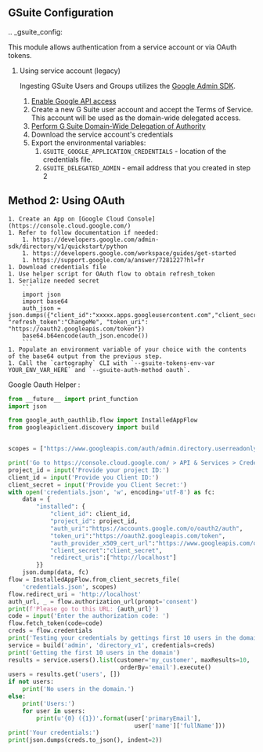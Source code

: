 ## GSuite Configuration

.. _gsuite_config:

This module allows authentication from a service account or via OAuth tokens.

1. Using service account (legacy)

    Ingesting GSuite Users and Groups utilizes the [Google Admin SDK](https://developers.google.com/admin-sdk/).

    1. [Enable Google API access](https://support.google.com/a/answer/60757?hl=en)
    1. Create a new G Suite user account and accept the Terms of Service. This account will be used as the domain-wide delegated access.
    1. [Perform G Suite Domain-Wide Delegation of Authority](https://developers.google.com/admin-sdk/directory/v1/guides/delegation)
    1.  Download the service account's credentials
    1.  Export the environmental variables:
        1. `GSUITE_GOOGLE_APPLICATION_CREDENTIALS` - location of the credentials file.
        1. `GSUITE_DELEGATED_ADMIN` - email address that you created in step 2

## Method 2: Using OAuth

    1. Create an App on [Google Cloud Console](https://console.cloud.google.com/)
    1. Refer to follow documentation if needed:
        1. https://developers.google.com/admin-sdk/directory/v1/quickstart/python
        1. https://developers.google.com/workspace/guides/get-started
        1. https://support.google.com/a/answer/7281227?hl=fr
    1. Download credentials file
    1. Use helper script for OAuth flow to obtain refresh_token
    1. Serialize needed secret
        ```
        import json
        import base64
        auth_json = json.dumps({"client_id":"xxxxx.apps.googleusercontent.com","client_secret":"ChangeMe", "refresh_token":"ChangeMe", "token_uri": "https://oauth2.googleapis.com/token"})
        base64.b64encode(auth_json.encode())
        ```
    1. Populate an environment variable of your choice with the contents of the base64 output from the previous step.
    1. Call the `cartography` CLI with `--gsuite-tokens-env-var YOUR_ENV_VAR_HERE` and `--gsuite-auth-method oauth`.




Google Oauth Helper :
```python
from __future__ import print_function
import json

from google_auth_oauthlib.flow import InstalledAppFlow
from googleapiclient.discovery import build


scopes = ["https://www.googleapis.com/auth/admin.directory.userreadonly", "https://www.googleapis.com/auth/admin.directory.group.readonly", "https://www.googleapis.com/auth/admin.directory.group.member"]

print('Go to https://console.cloud.google.com/ > API & Services > Credentials and download secrets')
project_id = input('Provide your project ID:')
client_id = input('Provide you Client ID:')
client_secret = input('Provide you Client Secret:')
with open('credentials.json', 'w', encoding='utf-8') as fc:
    data = {
        "installed": {
            "client_id": client_id,
            "project_id": project_id,
            "auth_uri":"https://accounts.google.com/o/oauth2/auth",
            "token_uri":"https://oauth2.googleapis.com/token",
            "auth_provider_x509_cert_url":"https://www.googleapis.com/oauth2/v1/certs",
            "client_secret":"client_secret",
            "redirect_uris":["http://localhost"]
        }}
    json.dump(data, fc)
flow = InstalledAppFlow.from_client_secrets_file(
    'credentials.json', scopes)
flow.redirect_uri = 'http://localhost'
auth_url, _ = flow.authorization_url(prompt='consent')
print(f'Please go to this URL: {auth_url}')
code = input('Enter the authorization code: ')
flow.fetch_token(code=code)
creds = flow.credentials
print('Testing your credentials by gettings first 10 users in the domain ...')
service = build('admin', 'directory_v1', credentials=creds)
print('Getting the first 10 users in the domain')
results = service.users().list(customer='my_customer', maxResults=10,
                                orderBy='email').execute()
users = results.get('users', [])
if not users:
    print('No users in the domain.')
else:
    print('Users:')
    for user in users:
        print(u'{0} ({1})'.format(user['primaryEmail'],
                                    user['name']['fullName']))
print('Your credentials:')
print(json.dumps(creds.to_json(), indent=2))
```
